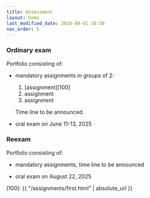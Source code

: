 ```yaml
---
title: Assessment
layout: home
last_modified_date: 2024-09-01 16:50
nav_order: 5
---
```



### Ordinary exam

Portfolio consisting of:

- mandatory assignments in groups of 2:

    1. [assignment][100]
    2. assignment
    3. assignment

    Time line to be announced.

- oral exam on June 11-13, 2025

### Reexam

Portfolio consisting of:

- mandatory assignments, time line to be announced

- oral exam on August 22, 2025

[100]: {{ "/assignments/first.html" | absolute_url  }}